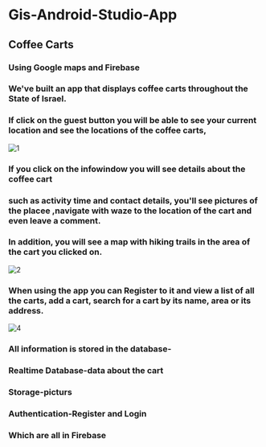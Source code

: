 # Gis-Android-Studio-App
## Coffee Carts
### Using Google maps and Firebase

### We've built an app that displays coffee carts throughout the State of Israel.

### If click on the guest button you will be able to see your current location and see the locations of the coffee carts,

![1](https://user-images.githubusercontent.com/88483910/166127172-2876476e-a4de-4b82-b124-884894531c0a.jpg)

### If you click on the infowindow you will see details about the coffee cart 
### such as activity time and contact details, you'll see pictures of the placee ,navigate with waze to the location of the cart and even leave a comment.
### In addition, you will see a map with hiking trails in the area of the cart you clicked on.

![2](https://user-images.githubusercontent.com/88483910/166127242-76c1de4b-1a44-4ff9-8bf7-f2545569748e.jpg)

### When using the app you can Register to it and view a list of all the carts, add a cart, search for a cart by its name, area or its address.

![4](https://user-images.githubusercontent.com/88483910/166127300-5a78f11c-6ee4-4e47-a552-24b2abeabee6.png)

### All information is stored in the database-
### Realtime Database-data about the cart
### Storage-picturs
### Authentication-Register and Login
### Which are all in Firebase
